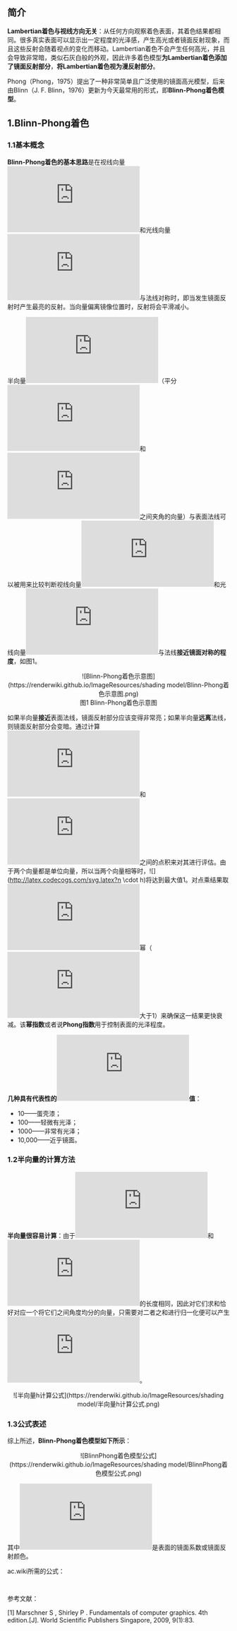## 简介

**Lambertian着色与视线方向无关**：从任何方向观察着色表面，其着色结果都相同。很多真实表面可以显示出一定程度的光泽感，产生高光或者镜面反射现象，而且这些反射会随着视点的变化而移动。Lambertian着色不会产生任何高光，并且会导致非常暗，类似石灰白般的外观，因此许多着色模型**为Lambertian着色添加了镜面反射部分**，**将Lambertian着色视为漫反射部分**。

Phong（Phong，1975）提出了一种非常简单且广泛使用的镜面高光模型，后来由Blinn（J. F. Blinn，1976）更新为今天最常用的形式，即**Blinn-Phong着色模型**。

## 1.Blinn-Phong着色

### 1.1基本概念

**Blinn-Phong着色的基本思路**是在视线向量![](http://latex.codecogs.com/svg.latex?v)和光线向量![](http://latex.codecogs.com/svg.latex?l)与法线对称时，即当发生镜面反射时产生最亮的反射。当向量偏离镜像位置时，反射将会平滑减小。

半向量![](http://latex.codecogs.com/svg.latex?h)（平分![](http://latex.codecogs.com/svg.latex?v)和![](http://latex.codecogs.com/svg.latex?l)之间夹角的向量）与表面法线可以被用来比较判断视线向量![](http://latex.codecogs.com/svg.latex?v)和光线向量![](http://latex.codecogs.com/svg.latex?l)与法线**接近镜面对称的程度**，如图1。

<div align=center>![Blinn-Phong着色示意图](https://renderwiki.github.io/ImageResources/shading model/Blinn-Phong着色示意图.png)</div>

<center>图1 Blinn-Phong着色示意图</center>

如果半向量**接近**表面法线，镜面反射部分应该变得非常亮；如果半向量**远离**法线，则镜面反射部分会变暗。通过计算![](http://latex.codecogs.com/svg.latex?h)和![](http://latex.codecogs.com/svg.latex?n)之间的点积来对其进行评估。由于两个向量都是单位向量，所以当两个向量相等时，![](http://latex.codecogs.com/svg.latex?n \cdot h)将达到最大值1。对点乘结果取![](http://latex.codecogs.com/svg.latex?p)幂（![](http://latex.codecogs.com/svg.latex?p)大于1）来确保这一结果更快衰减。该**幂指数**或者说**Phong指数**用于控制表面的光泽程度。

**几种具有代表性的![](http://latex.codecogs.com/svg.latex?p)值**：

- 10——蛋壳漆；
- 100——轻微有光泽；
- 1000——非常有光泽；
- 10,000——近乎镜面。

### 1.2半向量的计算方法

**半向量很容易计算**：由于![](http://latex.codecogs.com/svg.latex?v)和![](http://latex.codecogs.com/svg.latex?l)的长度相同，因此对它们求和恰好对应一个将它们之间角度均分的向量，只需要对二者之和进行归一化便可以产生![](http://latex.codecogs.com/svg.latex?h)。

<div align=center>![半向量h计算公式](https://renderwiki.github.io/ImageResources/shading model/半向量h计算公式.png)</div>

### 1.3公式表述

综上所述，**Blinn-Phong着色模型如下所示**：

<div align=center>![BlinnPhong着色模型公式](https://renderwiki.github.io/ImageResources/shading model/BlinnPhong着色模型公式.png)</div>

其中![](http://latex.codecogs.com/svg.latex?k_s)是表面的镜面系数或镜面反射颜色。





ac.wiki所需的公式：

<math>\pmb{h}=\frac{(\pmb{v+l})}{||\pmb{v+l}||}  \tag{1}</math>

<math>L=k_dImax(0, \pmb{n·l})+k_sImax(0, \pmb{n·h})^p  \tag{2}</math>



参考文献：

[1] Marschner S ,  Shirley P . Fundamentals of computer graphics. 4th edition.[J]. World Scientific Publishers Singapore, 2009, 9(1):83.

